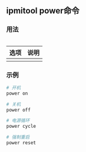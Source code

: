 ## ipmitool power命令

### 用法
```

```

| 选项 | 说明 |
| --- | --- |
|  |  |

### 示例
```sh
# 开机
power on

# 关机
power off

# 电源循环
power cycle

# 强制重启
power reset

```
